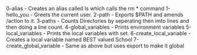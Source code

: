 0-alias - Creates an alias called ls which calls the rm * command
1-hello_you - Greets the current user.
2-path - Exports $PATH and amends /action to it.
3-paths - Counts Directories by seperating then imto lines and then doing a line count.
4-global_variables - Prints environment variables
5-local_variables - Prints the local variables with set.
6-create_local_variable - Creates a local variable named BEST valued School
7-create_global_variable - Same as above but uses export to make it global
